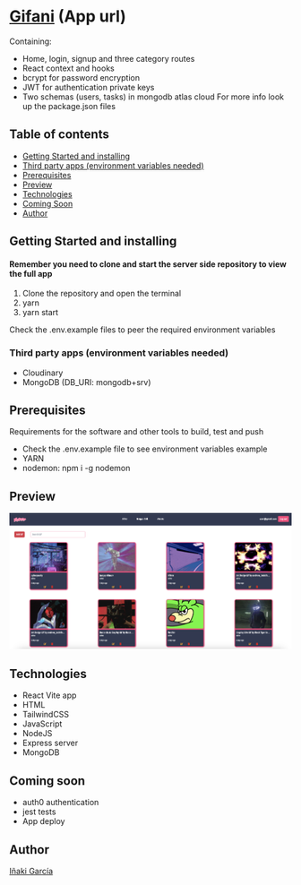 # <a href="https://gifani.netlify.app">Gifani</a> (App url)
Containing:
- Home, login, signup and three category routes
- React context and hooks
- bcrypt for password encryption
- JWT for authentication private keys
- Two schemas (users, tasks) in mongodb atlas cloud
For more info look up the package.json files

## Table of contents

- [Getting Started and installing](#getting-started-and-installing)
- [Third party apps (environment variables needed)](#third-party-apps-environment-variables-needed)
- [Prerequisites](#prerequisites)
- [Preview](#preview)
- [Technologies](#technologies)
- [Coming Soon](#coming-soon)
- [Author](#author)

## Getting Started and installing
#### Remember you need to clone and start the server side repository to view the full app
1. Clone the repository and open the terminal
3. yarn
4. yarn start

Check the .env.example files to peer the required environment variables

### Third party apps (environment variables needed)
- Cloudinary
- MongoDB (DB_URI: mongodb+srv)

## Prerequisites

Requirements for the software and other tools to build, test and push 
- Check the .env.example file to see environment variables example
- YARN
- nodemon: npm i -g nodemon

## Preview
![Home page preview](/src/assets/appImage.png)

## Technologies
- React Vite app
- HTML
- TailwindCSS
- JavaScript
- NodeJS
- Express server
- MongoDB

## Coming soon
- auth0 authentication
- jest tests
- App deploy

## Author
<a href="https://github.com/igardiet">Iñaki García</a>